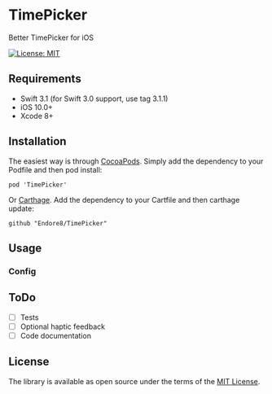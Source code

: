 # TimePicker

Better TimePicker for iOS

[![License: MIT](https://img.shields.io/badge/License-MIT-yellow.svg)](https://opensource.org/licenses/MIT)

## Requirements

- Swift 3.1 (for Swift 3.0 support, use tag 3.1.1)
- iOS 10.0+
- Xcode 8+

## Installation

The easiest way is through [CocoaPods](https://cocoapods.org). Simply add the dependency to your Podfile and then pod install:

```
pod 'TimePicker'
```

Or [Carthage](https://github.com/Carthage/Carthage). Add the dependency to your Cartfile and then carthage update:

```
github "Endore8/TimePicker"
```

## Usage

### Config

## ToDo

- [ ] Tests
- [ ] Optional haptic feedback
- [ ] Code documentation

## License

The library is available as open source under the terms of the [MIT License](https://opensource.org/licenses/MIT).
